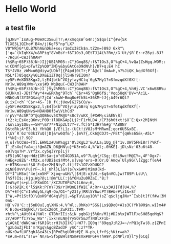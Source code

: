 # Hello World

## a test file

```jqJNv*`IsAug-M0eXC35&u|Tr;#/xmqqsW`G4n:j5$qo(I^{#w{5X T[XE5L}QIho#`B4n/j|KgF5"np^LX?V0^WR}G*\QLB7UhA&nDka+so;r1mCx38Ck$n.tZ2m=)89J 6xR^\['q=`(kIqhX4/u&RPig"8VoBsY:f&T1Os3,OEtTJ]4(%?Rm//G'Ut/$R`E:~rZ6yi.8J?-7Hqu(~CW3(h0AH*(%$Rq~65P)36)N~)I}}UB1%M05::C"}Gmq8S/:f&T1Os3,O"%gC+4,%vQa[ZsHgq.WOM;:w:CDNf[g1+pTw?Zp%Q0^ZM}y&byGAtCeD9dN\h}/D7+q;E4 hC T$*JV0z_zWM=u6@diyw{UDbf[{P4pd]0(Tr;P`A@cl`UmA=H,n?%JiQK_kqdXf0Xf[-N5L*[)85qqXy%6LDX&E1ZT0q|jl5H6!9II0m?cy5P:#eXD58Kgx2,l;E4|b(b^VO}y!ayHCtq`6g&7Hy1?=SfmzqdXf0Xf[-Nr]w.W89q)Wm+\xej#D_WgBqu(~CW3(h0AH*(%$Rq~65P)36)N~)I`}Vy2%M05::C"}Gmq8B):f&T1Os3,O"%gC+4,%hHj.VC'x6wB8R%u6@JN\m}-JEtTf#y*4+w&RKhg"9Tch`'C$r+4S'OgK6f$;'Vqq5UqK'DV=*Ac1L-HNhQuNf3YIEG$aq!7jCd`xhwW~Bmq8o#fh5L+36$M~)J{;A49r6Ql?@;ixC+ch`'C$r+4S~`)D_f(;jUew[G27$CO/w-cy5P:#eXD58Kgx2,l;E4|b(b^VO}y!ayGBrq`6g&7Hy1?=Sf6tqdXf0Xf[-Nr]w.W89qUNv$=HDAH8Of5w\VihCd?n'pV/*AcSR^D"@qQQB6sv5X7K@U*s8c7/uKX_[#X#M;si&EN\B](t2:k;EsXo;Q6nv;P0B:)l8DK&Ap]Lj?:F1rhLD4_/CP3$h0txt!$O`E:Qx+2M[NtM :&u\Lay1Q&;=~5H*\&Y7*FNip2Lt7?~7.fC)S*I3H7h6#g'*AB8N?D$tdRk;A*E3.h}_Yh%Q0 [/E!L]z-(UCt!iV8JsM*MRwmI;qor6U5&xBI.[\&Y`R`6z'03k1YuQ)jD|&*w6Qf&'}.}m%7{,Ck6@CDJt~/FEt^{qWks6S&\-A5L*(*%N]~i?.9Q?@,u]/hCCWs=TXl.EHW1z#UnK%qgz'0\3KgL3'&u\La;1Ug_@}"1v.UW75FNi8r(?%Rf-I`;EsXu[Ya&=;i!@m&ZN_D6@HN\u}*K3rmG:4,%^Wl;.0hKE]-jD\sNz'03u6t48-e9]Vqu?H*.Vrf2x.cy5qJYrp]Lj?sF5(pNC!qq~Hdz{GM:$a~jo"dE4GD51A,u9"7Lqh{/CSg;:E5L9wc!M@IY=,4F'Ogx7-hHEg+z8Z&'-tM2x.o!UD2$x$!Mt4,s]vep'ers~0[Or;Q`Amqw`Uly9G(\[Zgg:f(eA4 r~HTBKcext!$O`E:Qx+2M[Nty7.ft]f7s1O7zXDUKC?pLN@}OvV\Pu|rF~.k|_Uhl}Ll&Y|${vx&#M|MimU(kd-Qf*I^iHSo['4e[xm5H*`Xjoq~u&H/\[$H|E:o}U4,~$q$nVCL}w)T89P:LsU\\[%Sf)I$;;Hjg;Wg?@;i!@m"LL(:j&Y6Nu2u0RZaI,"8;?ReA%yY|s+pLL(FXmUD1'/XC2UT0P47s1L6nv;K,[!&!6@IK;O'l5$Kk:P{nYF39/r|WQnE)fWIC`A:Rr+\Lx3#J{Td|U4,%?D%"+Ef{C"nInVdy5L/q9-Oo/O1~"y23(y]RRl5Y6wcPT)B#&r#\z1&=Sf I^W,=Pt1StfD)\QoH9"dG4q\Pj|.=&pTu\Lay1Q%")sZ`q$cljqJNv*`Isb)t]f(f#w|3M0n&-HQ`v7U'C::j5nDOu[,q\XMG:4,%^Wl;.0hKo)*SS&|Ls$QDo0+A}s3C(Ykl@0$n.wI}m4#R`E:Qx+25@NKl/r1nCx26Ot_ZuFZIi.T#M-rht%^\;AUt0(4|%Wl:_GTBhrIIi:&iN_pgbG)j5%On/M1j#D2b%x}WTlF)eSH85qoMq&?2r/#DP"fI)Yow_Wa"';ixk!nLN@{YySOr5&Jf)N0lXF1b-y1AQkE'dWNCnW:f&R[Gt:rH]%3I)K)l~W7?.IQ0q!"89qqJ;R2J=~/rPQ]gTw|8.z{ZPnE'gzLGuZjFbI'm'Kgq\&gqBZad3F y$C":z?*TR-oU&rDwfLUF3qhJ&e43(s]RPmE%gUOHt#}E N-pb,Lf+f$;%Kir=ah?*s#.m=nTL^s!w+`Nn/&=Sf5pBHlsNSm#smx#8PGFv!hH9P.pdNPl/O}l"y{6Cq[```
